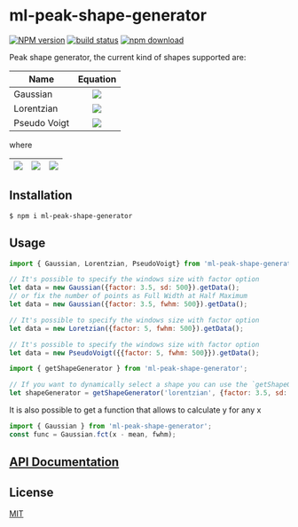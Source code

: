 # ml-peak-shape-generator

[![NPM version][npm-image]][npm-url]
[![build status][ci-image]][ci-url]
[![npm download][download-image]][download-url]

Peak shape generator, the current kind of shapes supported are:

| Name         |                                                                                                                            Equation                                                                                                                             | 
| ------------ | :-------------------------------------------------------------------------------------------------------------------------------------------------------------------------------------------------------------------------------------------------------------: |
| Gaussian     |                                                                 <img src="https://tex.cheminfo.org/?tex=y%5Ccdot%20exp%5Cleft%5B-%5Cfrac%7B1%7D%7B2%7D%5Cfrac%7B%5Cdelta%7D%7B%5Csigma%5E2%7D%5Cright%5D"/>                                                               |
| Lorentzian   |                                                                             <img src="https://tex.cheminfo.org/?tex=y%5Ccdot%5Cfrac%7B%5Comega%5E2%7D%7B4%5Cdelta%20%2B%20%5Comega%5E2%7D"/>                                                                            |
| Pseudo Voigt | <img src="https://tex.cheminfo.org/?tex=y%20%5Ccdot%5Cleft%5Bx_g%5Ccdot%20exp%5Cleft%5B-%5Cfrac%7B1%7D%7B2%7D%5Cfrac%7B%5Cdelta%7D%7B%5Csigma%5E2%7D%5Cright%5D%20%2B%20x_l%5Ccdot%5Cfrac%7B%5Comega%5E2%7D%7B4%5Cdelta%20%2B%20%5Comega%5E2%7D%5Cright%5D"/> |

where

| <img src="https://tex.cheminfo.org/?tex=%5Cdelta%20%3D%20%5Cleft(t%20-%20x%5Cright)%5E2%0A"/> | <img src="https://tex.cheminfo.org/?tex=%5Csigma%20%3D%20%5Cfrac%7Bwidth%7D%7B2%5Csqrt%7B2%20%5Ccdot%20ln(2)%7D%7D"/> | <img src="https://tex.cheminfo.org/?tex=%5Comega%20%3D%20width"/>|
| --------------------------------------------------------------------------------------------- | :--------------------------------------------------------------------------------------------------------------------: | :--------------------------------------------------------------------------------------------------- |

## Installation

`$ npm i ml-peak-shape-generator`

## Usage

```js
import { Gaussian, Lorentzian, PseudoVoigt} from 'ml-peak-shape-generator';

// It's possible to specify the windows size with factor option
let data = new Gaussian({factor: 3.5, sd: 500}).getData();
// or fix the number of points as Full Width at Half Maximum
let data = new Gaussian({factor: 3.5, fwhm: 500}).getData();

// It's possible to specify the windows size with factor option
let data = new Loretzian({factor: 5, fwhm: 500}).getData();

// It's possible to specify the windows size with factor option
let data = new PseudoVoigt({{factor: 5, fwhm: 500}}).getData();
```

```js
import { getShapeGenerator } from 'ml-peak-shape-generator';

// If you want to dynamically select a shape you can use the `getShapeGenerator` method. It returns a instance of required kind of shape.
let shapeGenerator = getShapeGenerator('lorentzian', {factor: 3.5, sd: 500});

```

It is also possible to get a function that allows to calculate y for any x

```js
import { Gaussian } from 'ml-peak-shape-generator';
const func = Gaussian.fct(x - mean, fwhm);

```




## [API Documentation](https://mljs.github.io/peak-shape-generator/)

## License

[MIT](./LICENSE)

[npm-image]: https://img.shields.io/npm/v/ml-peak-shape-generator.svg
[npm-url]: https://www.npmjs.com/package/ml-peak-shape-generator
[ci-image]: https://github.com/mljs/peak-shape-generator/workflows/Node.js%20CI/badge.svg?branch=master
[ci-url]: https://github.com/mljs/peak-shape-generator/actions?query=workflow%3A%22Node.js+CI%22
[download-image]: https://img.shields.io/npm/dm/ml-peak-shape-generator.svg
[download-url]: https://www.npmjs.com/package/ml-peak-shape-generator
